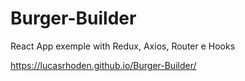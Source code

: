 # Burger-Builder
React App exemple with Redux, Axios, Router e Hooks

https://lucasrhoden.github.io/Burger-Builder/

